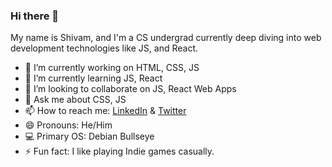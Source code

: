 ### Hi there 👋

My name is Shivam, and I'm a CS undergrad currently deep diving into web development technologies like JS, and React.

- 🔭 I’m currently working on HTML, CSS, JS
- 🌱 I’m currently learning JS, React
- 👯 I’m looking to collaborate on JS, React Web Apps
- 💬 Ask me about CSS, JS
- 📫 How to reach me: [LinkedIn](https://www.linkedin.com/in/shivam-tewari-9286b1171/) & [Twitter](https://twitter.com/shivipro)
- 😄 Pronouns: He/Him
- 💻 Primary OS: Debian Bullseye
- ⚡ Fun fact: I like playing Indie games casually.

